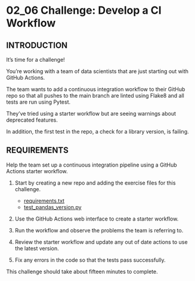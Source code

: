 # 02_06 Challenge: Develop a CI Workflow

## INTRODUCTION
It’s time for a challenge!

You’re working with a team of data scientists that are just starting out with GitHub Actions.

The team wants to add a continuous integration workflow to their GitHub repo so that all pushes to the main branch are linted using Flake8 and all tests are run using Pytest.

They’ve tried using a starter workflow but are seeing warnings about deprecated features.

In addition, the first test in the repo, a check for a library version, is failing.

## REQUIREMENTS
Help the team set up a continuous integration pipeline using a GitHub Actions starter workflow.

1. Start by creating a new repo and adding the exercise files for this challenge.

    - [requirements.txt](./requirements.txt)
    - [test_pandas_version.py](./test_pandas_version.py)

1. Use the GitHub Actions web interface to create a starter workflow.
1. Run the workflow and observe the problems the team is referring to.
1. Review the starter workflow and update any out of date actions to use the latest version.
1. Fix any errors in the code so that the tests pass successfully.

This challenge should take about fifteen minutes to complete.